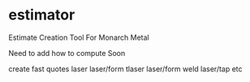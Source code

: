 # estimator
Estimate Creation Tool For Monarch Metal

Need to add how to compute
Soon

create fast quotes
laser
laser/form
tlaser
laser/form weld
laser/tap
etc
